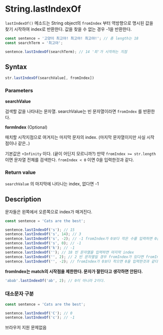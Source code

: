 # String.lastIndexOf

`lastIndexOf()` 메소드는 String object의 `fromIndex` 부터 역방향으로 명시된 값을 찾기 시작하여 index로 반환한다. 값을 찾을 수 없는 경우 -1을 반환한다.

```js
const sentence = '고양이 최고야! 최고야! 최고야!'; // 총 length는 18
const searchTerm = '최고야';

sentence.lastIndexOf(searchTerm); // 14 '최'가 시작하는 지점
```

## Syntax

```js
str.lastIndexOf(searchValue[, fromIndex])
```

### Parameters

**searchValue**

검색할 값을 나타내는 문자열. searchValue는 빈 문자열이라면 `fromIndex` 를 반환한다. 

**formIndex** (Optional)

매치할 시작지점으로 여겨지는 마지막 문자의 index. (마지막 문자열이지만 사실 시작점이나 같은..)

기본값은 `+Infinity` 이다. (끝이 어딘지 모르니까?) 
만약 `fromIndex >= str.length` 이면 문자열 전체를 검색한다.
`fromIndex < 0` 이면 0을 입력한것과 같다. 

### Return value

`searchValue` 의 마지막에 나타나는 index, 없다면 -1

 ## Description

문자들은 왼쪽에서 오른쪽으로 index가 매겨진다.

```js
const sentence = 'Cats are the best';

sentence.lastIndexOf('s'); // 15
sentence.lastIndexOf('s', 14); // 3
sentence.lastIndexOf('s', -2); // -1 fromIndex가 0보다 작은 수를 입력하면 0을 입력한것과 같다.
sentence.lastIndexOf('s', 0); // -1
sentence.lastIndexOf('k'); // -1
sentence.lastIndexOf(''); // 18 빈 문자열을 입력하면 마지막 index
sentence.lastIndexOf('', 2); // 2 빈 문자열일 경우 fromIndex가 있다면 fromIndex 반환
sentence.lastIndexOf('', -2); // fromIndex가 0보다 작으면 0을 입력한것과 같다.
```

**fromIndex는 match의 시작점을 제한한다. 문자가 잘린다고 생각하면 안된다.**

```js
'abab'.lastIndexOf('ab', 2); // 0이 아니라 2이다. 
```

### 대소문자 구분

```js
const sentence = 'Cats are the best';

sentence.lastIndexOf('C'); // 0
sentence.lastIndexOf('c'); // -1
```

브라우저 지원 문제없음

